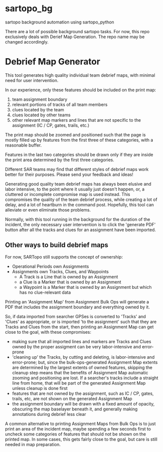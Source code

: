 # sartopo_bg
sartopo background automation using sartopo_python

There are a lot of possible background sartopo tasks.  For now, this repo exclusively deals with Derief Map Generation.  The repo name may be changed accordingly.

# Debrief Map Generator

This tool generates high quality individual team debrief maps, with minimal need for user intervention.

In our experience, only these features should be included on the print map:

1. team assignment boundary
2. relevant portions of tracks of all team members
3. clues located by the team
4. clues located by other teams
5. other relevant map markers and lines that are not specific to the assignment (IC / CP, gates, trails, etc.)

The print map should be zoomed and positioned such that the page is mostly filled up by features from the first three of these categories, with a reasonable buffer.

Features in the last two categories should be drawn only if they are inside the print area determined by the first three categories.

Different SAR teams may find that different styles of debrief maps work better for their purposes.  Please send your feedback and ideas!

Generating good quality team debrief maps has always been elusive and labor intensive, to the point where it usually just doesn't happen, or, a cluttered or incomplete compromise map is used instead.  This compromises the quality of the team debrief process, while creating a lot of delay, and a lot of heartburn in the command post.  Hopefully, this tool can alleviate or even eliminate those problems.

Normally, with this tool running in the background for the duration of the incident, the only necessary user intervention is to click the 'generate PDF' button after all the tracks and clues for an assignment have been imported. 

## Other ways to build debrief maps

For now, SARTopo still supports the concept of ownership:
- Operational Periods own Assignments
- Assignments own Tracks, Clues, and Waypoints
  - A Track is a Line that is owned by an Assignment
  - a Clue is a Marker that is owned by an Assignment
  - a Waypoint is a Marker that is owned by an Assignment but which has no clue-relevant data

Printing an 'Assignment Map' from Assignment Bulk Ops will generate a PDF that includes the assignment boundary and everything owned by it.  

So, if data imported from searcher GPSes is converted to 'Tracks' and 'Clues' as appropriate, or is imported 'to the assignment' such that they are Tracks and Clues from the start, then printing an Assignment Map can get close to the goal, with these compromises:
- making sure that all imported lines and markers are Tracks and Clues owned by the proper assigment can be very labor-intensive and error-prone
- 'cleaning up' the Tracks, by cutting and deleting, is labor-intensive and error-prone; but, since the bulk-ops-generated Assignment Map extents are determined by the largest extents of owned features, skipping the cleanup step means that the benefits of Assignment Map automatic zooming and positioning are lost.  If a searcher's tracks include a straight line from home, that will be part of the generated Assignment Map unless cleanup is done first
- features that are not owned by the assignment, such as IC / CP, gates, trails, etc, are not shown on the generated Assignment Map
- the assignment boundary will be drawn with a fixed amount of opacity, obscuring the map baselayer beneath it, and generally making annotations during debrief less clear

A common alternative to printing Assignment Maps from Bulk Ops is to just print an area of the incident map, maybe spending a few seconds first to uncheck some categories of features that should not be shown on the printed map.  In some cases, this gets fairly close to the goal, but care is still needed in map preparation.

